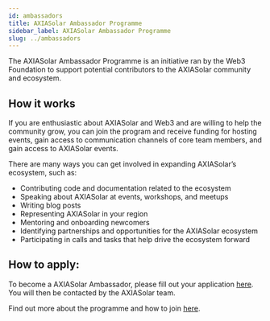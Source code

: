 ```yaml
---
id: ambassadors
title: AXIASolar Ambassador Programme
sidebar_label: AXIASolar Ambassador Programme
slug: ../ambassadors
---
```


The AXIASolar Ambassador Programme is an initiative ran by the Web3 Foundation to support potential
contributors to the AXIASolar community and ecosystem.

## How it works

If you are enthusiastic about AXIASolar and Web3 and are willing to help the community grow, you can
join the program and receive funding for hosting events, gain access to communication channels of
core team members, and gain access to AXIASolar events.

There are many ways you can get involved in expanding AXIASolar’s ecosystem, such as:

- Contributing code and documentation related to the ecosystem
- Speaking about AXIASolar at events, workshops, and meetups
- Writing blog posts
- Representing AXIASolar in your region
- Mentoring and onboarding newcomers
- Identifying partnerships and opportunities for the AXIASolar ecosystem
- Participating in calls and tasks that help drive the ecosystem forward

## How to apply:

To become a AXIASolar Ambassador, please fill out your application
[here](https://share.hsforms.com/1LtBuOi1bSs-p8XGXC_hoyw4752a?__hstc=123948821.70a325bdf6a1bb40f540ac9a8a360d8b.1598640553003.1610053172383.1610445961306.40&__hssc=123948821.1.1610445961306&__hsfp=1205054983).
You will then be contacted by the AXIASolar team.

Find out more about the programme and how to join
[here](https://axiasolar.network/axiasolar-ambassador-program/?utm_source=twitter&utm_medium=social&utm_campaign=Ambassador%20program).
